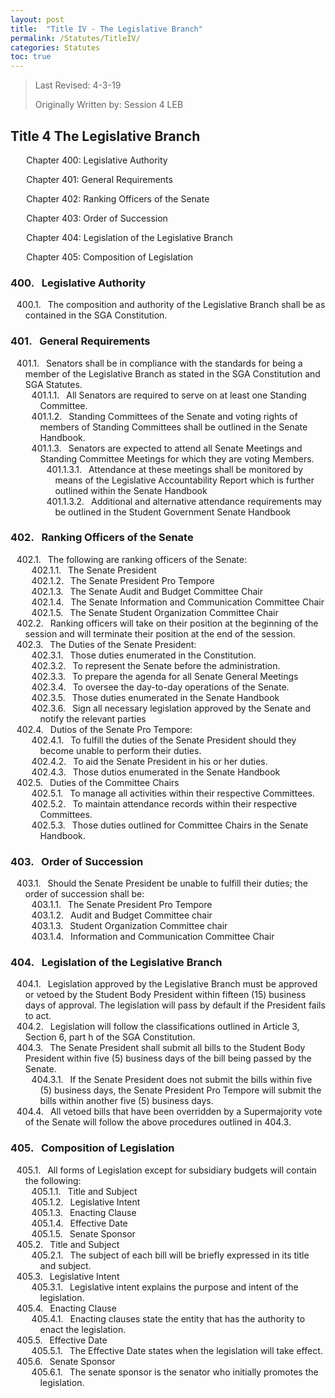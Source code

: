 ```yaml
---
layout: post
title:  "Title IV - The Legislative Branch"
permalink: /Statutes/TitleIV/
categories: Statutes
toc: true
---
```


> Last Revised: 4-3-19
>
> Originally Written by: Session 4 LEB

## Title 4 The Legislative Branch

<p style="margin-left:5%">Chapter 400: Legislative Authority</p>
<p style="margin-left:5%">Chapter 401: General Requirements</p>
<p style="margin-left:5%">Chapter 402: Ranking Officers of the Senate</p>
<p style="margin-left:5%">Chapter 403: Order of Succession</p>
<p style="margin-left:5%">Chapter 404: Legislation of the Legislative Branch</p>
<p style="margin-left:5%">Chapter 405: Composition of Legislation</p>

<style>
	#legal-list { 
		counter-reset: section; 
		counter-increment: section -1;
	}
	#legal-list h3:before { 
		content: "40" counter(section) ". ";
		counter-increment: section;
		margin: 0 0.5em 0 0;
	}
	#legal-list ol {
		counter-reset: clause;
		list-style: none outside none;
		text-indent: -1em;
	}
	#legal-list ol li { counter-increment: clause; }
	#legal-list ol li:before {
		content: "40" counter(section) "." counters(clause, ".") ". ";
		margin: 0 0.5em 0 0;
	}
</style>

<html>
<body id="legal-list">
	<h3>Legislative Authority</h3>
	<ol>
		<li>The composition and authority of the Legislative Branch shall be as contained in the SGA Constitution.</li>
	</ol>
	<h3>General Requirements</h3>
	<ol>
		<li>Senators shall be in compliance with the standards for being a member of the Legislative Branch as stated in the SGA Constitution and SGA Statutes.
			<ol>
				<li>All Senators are required to serve on at least one Standing Committee.</li>
				<li>Standing Committees of the Senate and voting rights of members of Standing Committees shall be outlined in the Senate Handbook.</li>
				<li>Senators are expected to attend all Senate Meetings and Standing Committee Meetings for which they are voting Members.
					<ol>
						<li>Attendance at these meetings shall be monitored by means of the Legislative Accountability Report which is further outlined within the Senate Handbook</li>
						<li>Additional and alternative attendance requirements may be outlined in the Student Government Senate Handbook</li>
					</ol>
				</li>
			</ol>
		</li>
	</ol>
	<h3>Ranking Officers of the Senate</h3>
	<ol>
		<li>The following are ranking officers of the Senate:
			<ol>
				<li>The Senate President</li>
				<li>The Senate President Pro Tempore</li>
				<li>The Senate Audit and Budget Committee Chair</li>
				<li>The Senate Information and Communication Committee Chair</li>
				<li>The Senate Student Organization Committee Chair</li>
			</ol>
		</li>
		<li>Ranking officers will take on their position at the beginning of the session and will terminate their position at the end of the session.</li>
		<li>The Duties of the Senate President:
			<ol>
				<li>Those duties enumerated in the Constitution.</li>
				<li>To represent the Senate before the administration.</li>
				<li>To prepare the agenda for all Senate General Meetings</li>
				<li>To oversee the day-to-day operations of the Senate.</li>
				<li>Those duties enumerated in the Senate Handbook</li>
				<li>Sign all necessary legislation approved by the Senate and notify the relevant parties</li>
			</ol>
		</li>
		<li>Dutios of the Senate Pro Tempore:
			<ol>
				<li>To fulfill the duties of the Senate President should they become unable to perform their duties.</li>
				<li>To aid the Senate President in his or her duties.</li>
				<li>Those dutios enumerated in the Senate Handbook</li>
			</ol>
		</li>
		<li>Duties of the Committee Chairs
			<ol>
				<li>To manage all activities within their respective Committees.</li>
				<li>To maintain attendance records within their respective Committees.</li>
				<li>Those duties outlined for Committee Chairs in the Senate Handbook.</li>
			</ol>
		</li>
	</ol>
	<h3>Order of Succession</h3>
	<ol>
		<li>Should the Senate President be unable to fulfill their duties; the order of succession shall be:
			<ol>
				<li>The Senate President Pro Tempore</li>
				<li>Audit and Budget Committee chair</li>
				<li>Student Organization Committee chair</li>
				<li>Information and Communication Committee Chair</li>
			</ol>
		</li>
	</ol>
	<h3>Legislation of the Legislative Branch</h3>
	<ol>
		<li>Legislation approved by the Legislative Branch must be approved or vetoed by the Student Body President within fifteen (15) business days of approval. The legislation will pass by default if the President fails to act.</li>
		<li>Legislation will follow the classifications outlined in Article 3, Section 6, part h of the SGA Constitution.</li>
		<li>The Senate President shall submit all bills to the Student Body President within five (5) business days of the bill being passed by the Senate.
			<ol>
				<li>If the Senate President does not submit the bills within five (5) business days, the Senate President Pro Tempore will submit the bills within another five (5) business days.</li>
			</ol>
		</li>
		<li>All vetoed bills that have been overridden by a Supermajority vote of the Senate will follow the above procedures outlined in 404.3.</li>
	</ol>
	<h3>Composition of Legislation</h3>
	<ol>
		<li>All forms of Legislation except for subsidiary budgets will contain the following:
			<ol>
				<li>Title and Subject</li>
				<li>Legislative Intent</li>
				<li>Enacting Clause</li>
				<li>Effective Date</li>
				<li>Senate Sponsor</li>
			</ol>
		</li>
		<li>Title and Subject
			<ol>
				<li>The subject of each bill will be briefly expressed in its title and subject.</li>
			</ol>
		</li>
		<li>Legislative Intent
			<ol>
				<li>Legislative intent explains the purpose and intent of the legislation.</li>
			</ol>
		</li>
		<li>Enacting Clause
			<ol>
				<li>Enacting clauses state the entity that has the authority to enact the legislation.</li>
			</ol>
		</li>
		<li>Effective Date
			<ol>
				<li>The Effective Date states when the legislation will take effect.</li>
			</ol>
		</li>
		<li>Senate Sponsor
			<ol>
				<li>The senate sponsor is the senator who initially promotes the legislation.</li>
			</ol>
		</li>
	</ol>
</body>
</html>